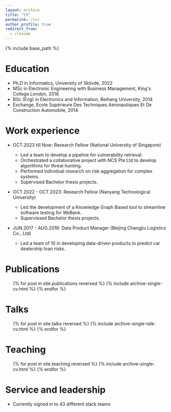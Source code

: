 ```yaml
---
layout: archive
title: "CV"
permalink: /cv/
author_profile: true
redirect_from:
  - /resume
---
```


{% include base_path %}

Education
======
* Ph.D in Informatics, University of Skövde, 2022 
* MSc in Electronic Engineering with Business Management, King's College London, 2016
* BSc (Eng) in Electronics and Information, Beihang University, 2014
* Exchange, Ecole Supérieure Des Techniques Aéronautiques Et De Construction Automobile, 2014

Work experience
======
* OCT.2023 till Now: Research Fellow (National University of Singapore)
  * Led a team to develop a pipeline for vulnerability retrieval.
  * Orchestrated a collaborative project with NCS Pte Ltd to develop algorithms for threat hunting.
  * Performed individual research on risk aggregation for complex systems.
  * Supervised Bachelor thesis projects.

* OCT.2022 - OCT.2023: Research Fellow (Nanyang Technological University)
  * Led the development of a Knowledge Graph Based tool to streamline software testing for WeBank.
  * Supervissed Bachelor thesis projects.

* JUN.2017 - AUG.2016: Data Product Manager (Beijing Changjiu Logistics Co., Ltd)
  * Led a team of 10 in developing data-driven products to predict car dealership loan risks.
  

Publications
======
  <ul>{% for post in site.publications reversed %}
    {% include archive-single-cv.html %}
  {% endfor %}</ul>
  
Talks
======
  <ul>{% for post in site.talks reversed %}
    {% include archive-single-talk-cv.html  %}
  {% endfor %}</ul>
  
Teaching
======
  <ul>{% for post in site.teaching reversed %}
    {% include archive-single-cv.html %}
  {% endfor %}</ul>
  
Service and leadership
======
* Currently signed in to 43 different slack teams
